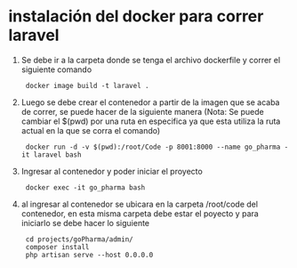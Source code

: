 # instalación del docker para correr laravel

1. Se debe ir a la carpeta donde se tenga el archivo dockerfile y correr el siguiente comando

        docker image build -t laravel .

2. Luego se debe crear el contenedor a partir de la imagen que se acaba de correr, se puede hacer de la siguiente manera (Nota: Se puede cambiar el $(pwd) por una ruta en especifica ya que esta utiliza la ruta actual en la que se corra el comando)

        docker run -d -v $(pwd):/root/Code -p 8001:8000 --name go_pharma -it laravel bash

3. Ingresar al contenedor y poder iniciar el proyecto

        docker exec -it go_pharma bash

4. al ingresar al contenedor se ubicara en la carpeta /root/code del contenedor, en esta misma carpeta debe estar el poyecto y para iniciarlo se debe hacer lo siguiente

        cd projects/goPharma/admin/
        composer install
        php artisan serve --host 0.0.0.0